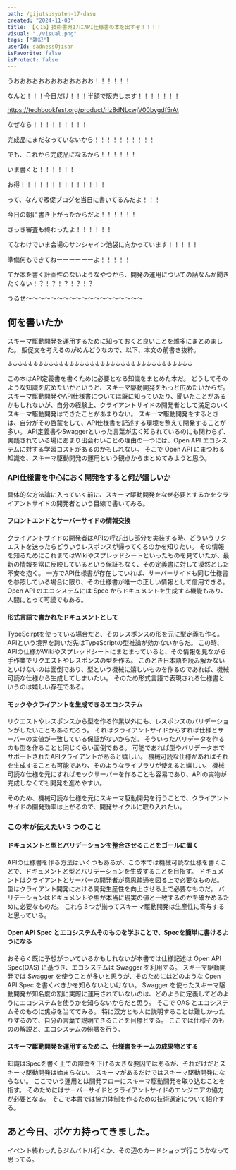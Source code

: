 ```yaml
---
path: /gijutsusyoten-17-dasu
created: "2024-11-03"
title: 【く15】技術書典17にAPI仕様書の本を出すぞ！！！！
visual: "./visual.png"
tags: ["雑記"]
userId: sadnessOjisan
isFavorite: false
isProtect: false
---
```


うおおおおおおおおおおおおお！！！！！！

なんと！！！今日だけ！！！半額で販売します！！！！！！！

https://techbookfest.org/product/riz8dNLcwjV00bygdf5rAt

なぜなら！！！！！！！！！

完成品にまだなっていないから！！！！！！！！！！

でも、これから完成品になるから！！！！！！

いま書くと！！！！！！

お得！！！！！！！！！！！！！！

って、なんで販促ブログを当日に書いてるんだよ！！！

今日の朝に書き上がったからだよ！！！！！！

さっき審査も終わったよ！！！！！！

てなわけでいま会場のサンシャイン池袋に向かっています！！！！！

準備何もできてねーーーーーーよ！！！！！

てか本を書く計画性のないようなやつから、開発の運用についての話なんか聞きたくない！？！？！？！？！？

うるせ〜〜〜〜〜〜〜〜〜〜〜〜〜〜〜〜〜〜〜

## 何を書いたか

スキーマ駆動開発を運用するために知っておくと良いことを雑多にまとめました。
販促文を考えるのがめんどうなので、以下、本文の前書き抜粋。

↓↓↓↓↓↓↓↓↓↓↓↓↓↓↓↓↓↓↓↓↓↓↓↓↓↓↓↓↓↓↓↓↓↓↓↓

この本はAPI定義書を書くために必要となる知識をまとめた本だ。
どうしてそのような知識を広めたいかというと、スキーマ駆動開発をもっと広めたいからだ。
スキーマ駆動開発やAPI仕様書については既に知っていたり、聞いたことがあるかもしれないが、自分の経験上、クライアントサイドの開発者として満足のいくスキーマ駆動開発はできたことがあまりない。
スキーマ駆動開発をするときは、自分がその啓蒙をして、API仕様書を記述する環境を整えて開発することが多い。
API定義書やSwaggerといった言葉が広く知られているのにも関わらず、実践されている場にあまり出会わいことの理由の一つには、Open API エコシステムに対する学習コストがあるのかもしれない。
そこで Open API にまつわる知識を、スキーマ駆動開発の運用という観点からまとめてみようと思う。

### API仕様書を中心におく開発をすると何が嬉しいか

具体的な方法論に入っていく前に、スキーマ駆動開発をなぜ必要とするかをクライアントサイドの開発者という目線で書いてみる。

#### フロントエンドとサーバーサイドの情報交換

クライアントサイドの開発者はAPIの呼び出し部分を実装する時、どういうリクエストを送ったらどういうレスポンスが帰ってくるのかを知りたい。
その情報を知るためにこれまではWikiやスプレッドシートといったものを見ていたが、最新の情報を常に反映しているという保証もなく、その定義書に対して漠然とした不安を抱く。
一方でAPI仕様書が存在していれば、サーバーサイドも同じ仕様書を参照している場合に限り、その仕様書が唯一の正しい情報として信用できる。
Open API のエコシステムには Spec からドキュメントを生成する機能もあり、人間にとって可読でもある。

#### 形式言語で書かれたドキュメントとして

TypeScirptを使っている場合だと、そのレスポンスの形を元に型定義も作る。
APIという境界を跨いだ先はTypeScriptの型推論が効かないからだ。
この時、APIの仕様がWikiやスプレッドシートにまとまっていると、その情報を見ながら手作業でリクエストやレスポンスの型を作る。
このとき日本語を読み解かないといけないのは面倒であり、型という機械に嬉しいものを作るのであれば、機械可読な仕様から生成してしまいたい。
そのため形式言語で表現される仕様書というのは嬉しい存在である。

#### モックやクライアントを生成できるエコシステム

リクエストやレスポンスから型を作る作業以外にも、レスポンスのバリデーションがしたいこともあるだろう。
それはクライアントサイドからすれば仕様とサーバーの実値が一致している保証がないからだ。
そういったバリデータを作るのも型を作ることと同じくらい面倒である。
可能であれば型やバリデータまでサポートされたAPIクライアントがあると嬉しい。
機械可読な仕様があればそれを生成することも可能であり、そのようなライブラリが使えると嬉しい。
機械可読な仕様を元にすればモックサーバーを作ることも容易であり、APIの実物が完成しなくても開発を進めやすい。

そのため、機械可読な仕様を元にスキーマ駆動開発を行うことで、クライアントサイドの開発効率は上がるので、開発サイクルに取り入れたい。

### この本が伝えたい３つのこと

#### ドキュメントと型とバリデーションを整合させることをゴールに置く

APIの仕様書を作る方法はいくつもあるが、この本では機械可読な仕様を書くことで、ドキュメントと型とバリデーションを生成することを目指す。
ドキュメントはクライアントとサーバーの開発者が意思疎通を図る上で必要なものだ。
型はクライアント開発における開発生産性を向上させる上で必要なものだ。
バリデーションはドキュメントや型が本当に現実の値と一致するのかを確かめるために必要なものだ。
これら３つが揃ってスキーマ駆動開発は生産性に寄与すると思っている。

#### Open API Spec とエコシステムそのものを学ぶことで、Specを簡単に書けるようになる

おそらく既に予想がついているかもしれないが本書では仕様記述は Open API Spec(OAS) に基づき、エコシステムは Swagger を利用する。
スキーマ駆動開発では Swagger を使うことが多いと思うが、そのためにはどのような Open API Spec を書くべきかを知らないといけない。
Swagger を使ったスキーマ駆動開発が知名度の割に実際に運用されていないのは、どのように定義してどのようにエコシステムを使うかを知らないからだと思う。
そこで OAS とエコシステムそのものに焦点を当ててみる。
特に双方とも人に説明することは難しかったりするので、自分の言葉で説明できることを目標とする。
ここでは仕様そのものの解説と、エコシステムの俯瞰を行う。

#### スキーマ駆動開発を運用するために、仕様書をチームの成果物とする

知識はSpecを書く上での障壁を下げる大きな要因ではあるが、それだけだとスキーマ駆動開発は始まらない。
スキーマがあるだけではスキーマ駆動開発にならない。
ここでいう運用とは開発フローにスキーマ駆動開発を取り込むことを指す。
そのためにはサーバーサイドとクライアントサイドのエンジニアの協力が必要となる。
そこで本書では協力体制を作るための技術選定について紹介する。

## あと今日、ポケカ持ってきました。

イベント終わったらジムバトル行くか、その辺のカードショップ行こうかなって思ってる。
